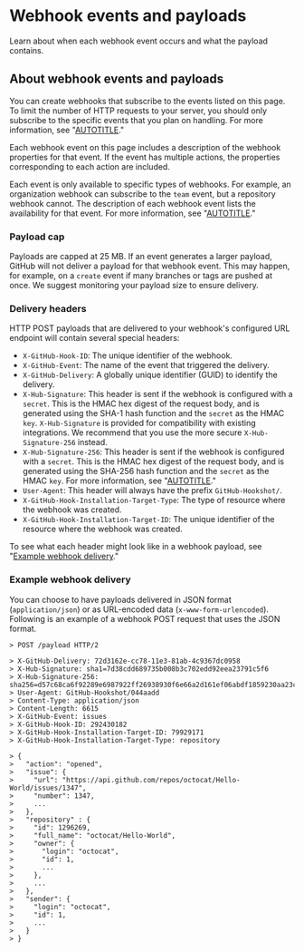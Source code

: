 # Webhook events and payloads

Learn about when each webhook event occurs and what the payload contains.

## About webhook events and payloads

You can create webhooks that subscribe to the events listed on this page. To limit the number of HTTP requests to your server, you should only subscribe to the specific events that you plan on handling. For more information, see "[AUTOTITLE](/webhooks/creating-webhooks)."

Each webhook event on this page includes a description of the webhook properties for that event. If the event has multiple actions, the properties corresponding to each action are included.

Each event is only available to specific types of webhooks. For example, an organization webhook can subscribe to the `team` event, but a repository webhook cannot. The description of each webhook event lists the availability for that event. For more information, see "[AUTOTITLE](/webhooks/types-of-webhooks)."

### Payload cap

Payloads are capped at 25 MB. If an event generates a larger payload, GitHub will not deliver a payload for that webhook event. This may happen, for example, on a `create` event if many branches or tags are pushed at once. We suggest monitoring your payload size to ensure delivery.

### Delivery headers

HTTP POST payloads that are delivered to your webhook's configured URL endpoint will contain several special headers:

- `X-GitHub-Hook-ID`: The unique identifier of the webhook.
- `X-GitHub-Event`: The name of the event that triggered the delivery.
- `X-GitHub-Delivery`: A globally unique identifier (GUID) to identify the delivery.
- `X-Hub-Signature`: This header is sent if the webhook is configured with a `secret`. This is the HMAC hex digest of the request body, and is generated using the SHA-1 hash function and the `secret` as the HMAC `key`. `X-Hub-Signature` is provided for compatibility with existing integrations. We recommend that you use the more secure `X-Hub-Signature-256` instead.
- `X-Hub-Signature-256`: This header is sent if the webhook is configured with a `secret`. This is the HMAC hex digest of the request body, and is generated using the SHA-256 hash function and the `secret` as the HMAC `key`. For more information, see "[AUTOTITLE](/webhooks/using-webhooks/securing-your-webhooks)."
- `User-Agent`: This header will always have the prefix `GitHub-Hookshot/`.
- `X-GitHub-Hook-Installation-Target-Type`: The type of resource where the webhook was created.
- `X-GitHub-Hook-Installation-Target-ID`: The unique identifier of the resource where the webhook was created.

To see what each header might look like in a webhook payload, see "[Example webhook delivery](#example-webhook-delivery)."

### Example webhook delivery

You can choose to have payloads delivered in JSON format (`application/json`) or as URL-encoded data (`x-www-form-urlencoded`). Following is an example of a webhook POST request that uses the JSON format.

```shell
> POST /payload HTTP/2

> X-GitHub-Delivery: 72d3162e-cc78-11e3-81ab-4c9367dc0958
> X-Hub-Signature: sha1=7d38cdd689735b008b3c702edd92eea23791c5f6
> X-Hub-Signature-256: sha256=d57c68ca6f92289e6987922ff26938930f6e66a2d161ef06abdf1859230aa23c
> User-Agent: GitHub-Hookshot/044aadd
> Content-Type: application/json
> Content-Length: 6615
> X-GitHub-Event: issues
> X-GitHub-Hook-ID: 292430182
> X-GitHub-Hook-Installation-Target-ID: 79929171
> X-GitHub-Hook-Installation-Target-Type: repository

> {
>   "action": "opened",
>   "issue": {
>     "url": "https://api.github.com/repos/octocat/Hello-World/issues/1347",
>     "number": 1347,
>     ...
>   },
>   "repository" : {
>     "id": 1296269,
>     "full_name": "octocat/Hello-World",
>     "owner": {
>       "login": "octocat",
>       "id": 1,
>       ...
>     },
>     ...
>   },
>   "sender": {
>     "login": "octocat",
>     "id": 1,
>     ...
>   }
> }
```

